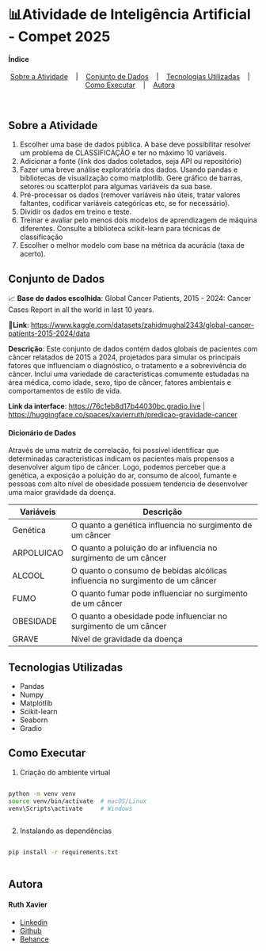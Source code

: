 # 📊Atividade de Inteligência Artificial - Compet 2025

#### Índice

<p align="center"> 
    <a href="#sobre-a-atividade">Sobre a Atividade</a> &nbsp;&nbsp; | &nbsp;&nbsp;
    <a href="#conjunto-de-dados">Conjunto de Dados</a> &nbsp;&nbsp; | &nbsp;&nbsp;
    <a href="#tecnologias-utilizadas">Tecnologias Utilizadas</a> &nbsp;&nbsp; | &nbsp;&nbsp;
    <a href="#como-executar">Como Executar</a> &nbsp;&nbsp; | &nbsp;&nbsp;
    <a href="#autora">Autora</a> &nbsp;&nbsp; 
</p>
<br> 

## Sobre a Atividade 

1. Escolher uma base de dados pública. A base deve possibilitar resolver um problema de CLASSIFICAÇÃO e ter no máximo 10 variáveis.
2. Adicionar a fonte (link dos dados coletados, seja API ou repositório)
3. Fazer uma breve análise exploratória dos dados. Usando pandas e bibliotecas de visualização como matplotlib. Gere gráfico de barras, setores ou scatterplot para algumas variáveis da sua base.
4. Pré-processar os dados (remover variáveis não úteis, tratar valores faltantes, codificar variáveis categóricas etc, se for necessário).
5. Dividir os dados em treino e teste.
6. Treinar e avaliar pelo menos dois modelos de aprendizagem de máquina diferentes. Consulte a biblioteca scikit-learn para técnicas de classificação
7. Escolher o melhor modelo com base na métrica da acurácia (taxa de acerto).

## Conjunto de Dados 

📈 **Base de dados escolhida**: Global Cancer Patients, 2015 - 2024: Cancer Cases Report in all the world in last 10 years.

🔗**Link**: https://www.kaggle.com/datasets/zahidmughal2343/global-cancer-patients-2015-2024/data 

**Descrição**: Este conjunto de dados contém dados globais de pacientes com câncer relatados de 2015 a 2024, projetados para simular os principais fatores que influenciam o diagnóstico, o tratamento e a sobrevivência do câncer. Inclui uma variedade de características comumente estudadas na área médica, como idade, sexo, tipo de câncer, fatores ambientais e comportamentos de estilo de vida.

**Link da interface**: https://76c1eb8d17b44030bc.gradio.live | https://huggingface.co/spaces/xavierruth/predicao-gravidade-cancer 


#### Dicionário de Dados

Através de uma matriz de correlação, foi possível identificar que determinadas caracteristicas indicam os pacientes mais propensos a desenvolver algum tipo de câncer. Logo, podemos perceber que a genética, a exposição a poluição do ar, consumo de alcool, fumante e pessoas com alto nível de obesidade possuem tendencia de desenvolver uma maior gravidade da doença. 

| **Variáveis** | **Descrição** | 
|---------------|---------------| 
| Genética | O quanto a genética influencia no surgimento de um câncer |
| ARPOLUICAO | O quanto a poluição do ar influencia no surgimento de um câncer |
| ALCOOL | O quanto o consumo de bebidas alcólicas influencia no surgimento de um câncer |
| FUMO | O quanto fumar pode influenciar no surgimento de um câncer |
| OBESIDADE | O quanto a obesidade pode influenciar no surgimento de um câncer|
| GRAVE | Nível de gravidade da doença|

## Tecnologias Utilizadas

- Pandas
- Numpy
- Matplotlib
- Scikit-learn
- Seaborn
- Gradio

## Como Executar 

1. Criação do ambiente virtual

``` bash

python -m venv venv
source venv/bin/activate  # macOS/Linux
venv\Scripts\activate     # Windows
    
```

2. Instalando as dependências 

``` bash

pip install -r requirements.txt
    
```

## Autora 

#### Ruth Xavier 

- [Linkedin](https://www.linkedin.com/in/ruthxavier/)
- [Github](https://github.com/xavierruth)
- [Behance](https://www.behance.net/xavierruth)